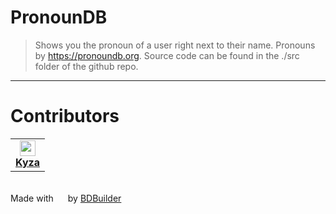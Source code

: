 # PronounDB

> Shows you the pronoun of a user right next to their name. Pronouns by https://pronoundb.org. Source code can be found in the ./src folder of the github repo.
<hr/>

# Contributors
<table>
<tr>
    
<td align="center">
    <img src="https://github.com/Kyza.png" width="25" /><br/>
    <a href="https://github.com/Kyza"><strong>Kyza</strong></a>
</td>

</tr>
</table>

<br/>
<span>Made with <img src="https://discord.com/assets/0483f2b648dcc986d01385062052ae1c.svg" width="15" /> by <a href="https://github.com/Kyza/bdbuilder">BDBuilder</a></span>
